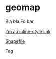 # geomap


Bla bla Fo bar


[I'm an inline-style link](https://www.google.com)

[Shapefile](docsshapefile.md)

<tag />

<tag>Tag</tag>
